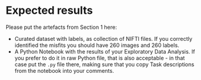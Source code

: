 # Expected results

Please put the artefacts from Section 1 here:

- Curated dataset with labels, as collection of NIFTI files. If you correctly identified the misfits you should have 260 images and 260 labels.
- A Python Notebook with the results of your Exploratory Data Analysis. If you prefer to do it in raw Python file, that is also acceptable - in that case put the `.py` file there, making sure that you copy Task descriptions from the notebook into your comments.
